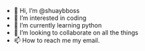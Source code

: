 - 👋 Hi, I’m @shuaybboss
- 👀 I’m interested in coding
- 🌱 I’m currently learning python 
- 💞️ I’m looking to collaborate on all the things 
- 📫 How to reach me my email.

<!---
shuaybboss/shuaybboss is a ✨ special ✨ repository because its `README.md` (this file) appears on your GitHub profile.
You can click the Preview link to take a look at your changes.
--->
